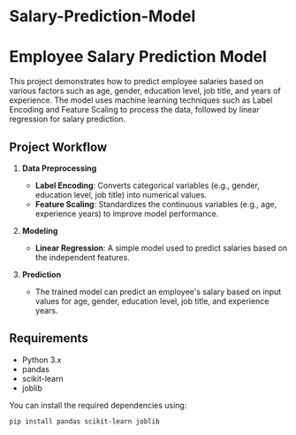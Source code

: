# Salary-Prediction-Model

# Employee Salary Prediction Model

This project demonstrates how to predict employee salaries based on various factors such as age, gender, education level, job title, and years of experience. The model uses machine learning techniques such as Label Encoding and Feature Scaling to process the data, followed by linear regression for salary prediction.

## Project Workflow

1. **Data Preprocessing**
   - **Label Encoding**: Converts categorical variables (e.g., gender, education level, job title) into numerical values.
   - **Feature Scaling**: Standardizes the continuous variables (e.g., age, experience years) to improve model performance.

2. **Modeling**
   - **Linear Regression**: A simple model used to predict salaries based on the independent features.

3. **Prediction**
   - The trained model can predict an employee's salary based on input values for age, gender, education level, job title, and experience years.

## Requirements

- Python 3.x
- pandas
- scikit-learn
- joblib

You can install the required dependencies using:

```bash
pip install pandas scikit-learn joblib
